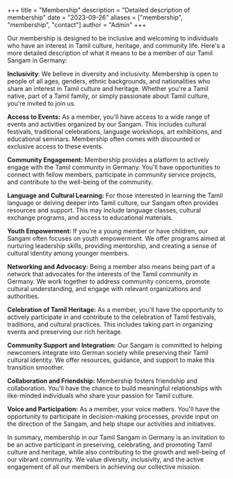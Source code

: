 +++
title = "Membership"
description = "Detailed description of membership"
date = "2023-09-26"
aliases = ["membership", "membership", "contact"]
author = "Admin"
+++

Our membership is designed to be inclusive and welcoming to individuals who have an interest in Tamil culture, heritage, and community life. Here's a more detailed description of what it means to be a member of our Tamil Sangam in Germany:

**Inclusivity**: We believe in diversity and inclusivity. Membership is open to people of all ages, genders, ethnic backgrounds, and nationalities who share an interest in Tamil culture and heritage. Whether you're a Tamil native, part of a Tamil family, or simply passionate about Tamil culture, you're invited to join us.

**Access to Events:** As a member, you'll have access to a wide range of events and activities organized by our Sangam. This includes cultural festivals, traditional celebrations, language workshops, art exhibitions, and educational seminars. Membership often comes with discounted or exclusive access to these events.

**Community Engagement:** Membership provides a platform to actively engage with the Tamil community in Germany. You'll have opportunities to connect with fellow members, participate in community service projects, and contribute to the well-being of the community.

**Language and Cultural Learning:** For those interested in learning the Tamil language or delving deeper into Tamil culture, our Sangam often provides resources and support. This may include language classes, cultural exchange programs, and access to educational materials.

**Youth Empowerment:** If you're a young member or have children, our Sangam often focuses on youth empowerment. We offer programs aimed at nurturing leadership skills, providing mentorship, and creating a sense of cultural identity among younger members.

**Networking and Advocacy:** Being a member also means being part of a network that advocates for the interests of the Tamil community in Germany. We work together to address community concerns, promote cultural understanding, and engage with relevant organizations and authorities.

**Celebration of Tamil Heritage:** As a member, you'll have the opportunity to actively participate in and contribute to the celebration of Tamil festivals, traditions, and cultural practices. This includes taking part in organizing events and preserving our rich heritage.

**Community Support and Integration:** Our Sangam is committed to helping newcomers integrate into German society while preserving their Tamil cultural identity. We offer resources, guidance, and support to make this transition smoother.

**Collaboration and Friendship:** Membership fosters friendship and collaboration. You'll have the chance to build meaningful relationships with like-minded individuals who share your passion for Tamil culture.

**Voice and Participation:** As a member, your voice matters. You'll have the opportunity to participate in decision-making processes, provide input on the direction of the Sangam, and help shape our activities and initiatives.

In summary, membership in our Tamil Sangam in Germany is an invitation to be an active participant in preserving, celebrating, and promoting Tamil culture and heritage, while also contributing to the growth and well-being of our vibrant community. We value diversity, inclusivity, and the active engagement of all our members in achieving our collective mission.